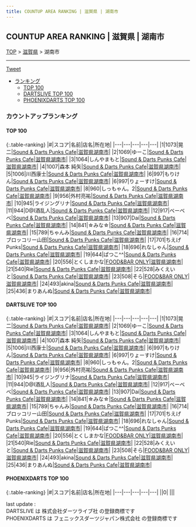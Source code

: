 ```yaml
---
title: COUNTUP AREA RANKING | 滋賀県 | 湖南市
---
```

## COUNTUP AREA RANKING | 滋賀県 | 湖南市

[TOP](/darts/rank/) > [滋賀県](/darts/rank/滋賀県/) > 湖南市

___

<a href="https://twitter.com/share?ref_src=twsrc%5Etfw" data-text="COUNTUP AREA RANKING | 滋賀県湖南市" class="twitter-share-button" data-hashtags="DARTSLIVE,PHOENIXDARTS,darts,ダーツ" data-show-count="false">Tweet</a>

* [ランキング](#カウントアップランキング)
    * [TOP 100](#top-100)
    * [DARTSLIVE TOP 100](#dartslive-top-100)
    * [PHOENIXDARTS TOP 100](#phoenixdarts-top-100)

### カウントアップランキング

#### TOP 100



{:.table-ranking}
|#|スコア|名前|店名|所在地|
|---|---|---|---|---|
|1|1073|<span class="rank-name-dl">晃二</span>|<a href="https://search.dartslive.com/jp/shop/b87f92176dceafdd58d385ea46352d8f">Sound & Darts Punks Cafe</a>|<a href="/darts/rank/滋賀県/湖南市">滋賀県湖南市</a>|
|2|1069|<span class="rank-name-dl">ゆーこ</span>|<a href="https://search.dartslive.com/jp/shop/b87f92176dceafdd58d385ea46352d8f">Sound & Darts Punks Cafe</a>|<a href="/darts/rank/滋賀県/湖南市">滋賀県湖南市</a>|
|3|1064|<span class="rank-name-dl">しんやまもと</span>|<a href="https://search.dartslive.com/jp/shop/b87f92176dceafdd58d385ea46352d8f">Sound & Darts Punks Cafe</a>|<a href="/darts/rank/滋賀県/湖南市">滋賀県湖南市</a>|
|4|1007|<span class="rank-name-dl">森本 純矢</span>|<a href="https://search.dartslive.com/jp/shop/b87f92176dceafdd58d385ea46352d8f">Sound & Darts Punks Cafe</a>|<a href="/darts/rank/滋賀県/湖南市">滋賀県湖南市</a>|
|5|1006|<span class="rank-name-dl">川西康士</span>|<a href="https://search.dartslive.com/jp/shop/b87f92176dceafdd58d385ea46352d8f">Sound & Darts Punks Cafe</a>|<a href="/darts/rank/滋賀県/湖南市">滋賀県湖南市</a>|
|6|997|<span class="rank-name-dl">もりけん</span>|<a href="https://search.dartslive.com/jp/shop/b87f92176dceafdd58d385ea46352d8f">Sound & Darts Punks Cafe</a>|<a href="/darts/rank/滋賀県/湖南市">滋賀県湖南市</a>|
|6|997|<span class="rank-name-dl">りょーすけ</span>|<a href="https://search.dartslive.com/jp/shop/b87f92176dceafdd58d385ea46352d8f">Sound & Darts Punks Cafe</a>|<a href="/darts/rank/滋賀県/湖南市">滋賀県湖南市</a>|
|8|960|<span class="rank-name-dl">しっもゃん。2</span>|<a href="https://search.dartslive.com/jp/shop/b87f92176dceafdd58d385ea46352d8f">Sound & Darts Punks Cafe</a>|<a href="/darts/rank/滋賀県/湖南市">滋賀県湖南市</a>|
|9|956|<span class="rank-name-dl">外村亮祐</span>|<a href="https://search.dartslive.com/jp/shop/b87f92176dceafdd58d385ea46352d8f">Sound & Darts Punks Cafe</a>|<a href="/darts/rank/滋賀県/湖南市">滋賀県湖南市</a>|
|10|945|<span class="rank-name-dl">ライジングリナ</span>|<a href="https://search.dartslive.com/jp/shop/b87f92176dceafdd58d385ea46352d8f">Sound & Darts Punks Cafe</a>|<a href="/darts/rank/滋賀県/湖南市">滋賀県湖南市</a>|
|11|944|<span class="rank-name-dl">D@I酒乱人</span>|<a href="https://search.dartslive.com/jp/shop/b87f92176dceafdd58d385ea46352d8f">Sound & Darts Punks Cafe</a>|<a href="/darts/rank/滋賀県/湖南市">滋賀県湖南市</a>|
|12|917|<span class="rank-name-dl">ベーベベ</span>|<a href="https://search.dartslive.com/jp/shop/b87f92176dceafdd58d385ea46352d8f">Sound & Darts Punks Cafe</a>|<a href="/darts/rank/滋賀県/湖南市">滋賀県湖南市</a>|
|13|907|<span class="rank-name-dl">Dai</span>|<a href="https://search.dartslive.com/jp/shop/b87f92176dceafdd58d385ea46352d8f">Sound & Darts Punks Cafe</a>|<a href="/darts/rank/滋賀県/湖南市">滋賀県湖南市</a>|
|14|841|<span class="rank-name-dl">☆みな☆</span>|<a href="https://search.dartslive.com/jp/shop/b87f92176dceafdd58d385ea46352d8f">Sound & Darts Punks Cafe</a>|<a href="/darts/rank/滋賀県/湖南市">滋賀県湖南市</a>|
|15|789|<span class="rank-name-dl">ちゃんみ</span>|<a href="https://search.dartslive.com/jp/shop/b87f92176dceafdd58d385ea46352d8f">Sound & Darts Punks Cafe</a>|<a href="/darts/rank/滋賀県/湖南市">滋賀県湖南市</a>|
|16|714|<span class="rank-name-dl">ブロッコリー山田</span>|<a href="https://search.dartslive.com/jp/shop/b87f92176dceafdd58d385ea46352d8f">Sound & Darts Punks Cafe</a>|<a href="/darts/rank/滋賀県/湖南市">滋賀県湖南市</a>|
|17|701|<span class="rank-name-dl">ちえげ Punks</span>|<a href="https://search.dartslive.com/jp/shop/b87f92176dceafdd58d385ea46352d8f">Sound & Darts Punks Cafe</a>|<a href="/darts/rank/滋賀県/湖南市">滋賀県湖南市</a>|
|18|696|<span class="rank-name-dl">れなしゃん</span>|<a href="https://search.dartslive.com/jp/shop/b87f92176dceafdd58d385ea46352d8f">Sound & Darts Punks Cafe</a>|<a href="/darts/rank/滋賀県/湖南市">滋賀県湖南市</a>|
|19|644|<span class="rank-name-dl">ぱつこ^^</span>|<a href="https://search.dartslive.com/jp/shop/b87f92176dceafdd58d385ea46352d8f">Sound & Darts Punks Cafe</a>|<a href="/darts/rank/滋賀県/湖南市">滋賀県湖南市</a>|
|20|556|<span class="rank-name-dl">とくしまかな</span>|<a href="https://search.dartslive.com/jp/shop/bbdd2dceaed5b2cff454cb89828a1cfe">FOOD&BAR ONLY</a>|<a href="/darts/rank/滋賀県/湖南市">滋賀県湖南市</a>|
|21|540|<span class="rank-name-dl">Rie</span>|<a href="https://search.dartslive.com/jp/shop/b87f92176dceafdd58d385ea46352d8f">Sound & Darts Punks Cafe</a>|<a href="/darts/rank/滋賀県/湖南市">滋賀県湖南市</a>|
|22|528|<span class="rank-name-dl">みくえいと</span>|<a href="https://search.dartslive.com/jp/shop/b87f92176dceafdd58d385ea46352d8f">Sound & Darts Punks Cafe</a>|<a href="/darts/rank/滋賀県/湖南市">滋賀県湖南市</a>|
|23|508|<span class="rank-name-dl">そら</span>|<a href="https://search.dartslive.com/jp/shop/bbdd2dceaed5b2cff454cb89828a1cfe">FOOD&BAR ONLY</a>|<a href="/darts/rank/滋賀県/湖南市">滋賀県湖南市</a>|
|24|493|<span class="rank-name-dl">akina</span>|<a href="https://search.dartslive.com/jp/shop/b87f92176dceafdd58d385ea46352d8f">Sound & Darts Punks Cafe</a>|<a href="/darts/rank/滋賀県/湖南市">滋賀県湖南市</a>|
|25|436|<span class="rank-name-dl">まりあんぬ</span>|<a href="https://search.dartslive.com/jp/shop/b87f92176dceafdd58d385ea46352d8f">Sound & Darts Punks Cafe</a>|<a href="/darts/rank/滋賀県/湖南市">滋賀県湖南市</a>|


#### DARTSLIVE TOP 100



{:.table-ranking}
|#|スコア|名前|店名|所在地|
|---|---|---|---|---|
|1|1073|<span class="rank-name-dl">晃二</span>|<a href="https://search.dartslive.com/jp/shop/b87f92176dceafdd58d385ea46352d8f">Sound & Darts Punks Cafe</a>|<a href="/darts/rank/滋賀県/湖南市">滋賀県湖南市</a>|
|2|1069|<span class="rank-name-dl">ゆーこ</span>|<a href="https://search.dartslive.com/jp/shop/b87f92176dceafdd58d385ea46352d8f">Sound & Darts Punks Cafe</a>|<a href="/darts/rank/滋賀県/湖南市">滋賀県湖南市</a>|
|3|1064|<span class="rank-name-dl">しんやまもと</span>|<a href="https://search.dartslive.com/jp/shop/b87f92176dceafdd58d385ea46352d8f">Sound & Darts Punks Cafe</a>|<a href="/darts/rank/滋賀県/湖南市">滋賀県湖南市</a>|
|4|1007|<span class="rank-name-dl">森本 純矢</span>|<a href="https://search.dartslive.com/jp/shop/b87f92176dceafdd58d385ea46352d8f">Sound & Darts Punks Cafe</a>|<a href="/darts/rank/滋賀県/湖南市">滋賀県湖南市</a>|
|5|1006|<span class="rank-name-dl">川西康士</span>|<a href="https://search.dartslive.com/jp/shop/b87f92176dceafdd58d385ea46352d8f">Sound & Darts Punks Cafe</a>|<a href="/darts/rank/滋賀県/湖南市">滋賀県湖南市</a>|
|6|997|<span class="rank-name-dl">もりけん</span>|<a href="https://search.dartslive.com/jp/shop/b87f92176dceafdd58d385ea46352d8f">Sound & Darts Punks Cafe</a>|<a href="/darts/rank/滋賀県/湖南市">滋賀県湖南市</a>|
|6|997|<span class="rank-name-dl">りょーすけ</span>|<a href="https://search.dartslive.com/jp/shop/b87f92176dceafdd58d385ea46352d8f">Sound & Darts Punks Cafe</a>|<a href="/darts/rank/滋賀県/湖南市">滋賀県湖南市</a>|
|8|960|<span class="rank-name-dl">しっもゃん。2</span>|<a href="https://search.dartslive.com/jp/shop/b87f92176dceafdd58d385ea46352d8f">Sound & Darts Punks Cafe</a>|<a href="/darts/rank/滋賀県/湖南市">滋賀県湖南市</a>|
|9|956|<span class="rank-name-dl">外村亮祐</span>|<a href="https://search.dartslive.com/jp/shop/b87f92176dceafdd58d385ea46352d8f">Sound & Darts Punks Cafe</a>|<a href="/darts/rank/滋賀県/湖南市">滋賀県湖南市</a>|
|10|945|<span class="rank-name-dl">ライジングリナ</span>|<a href="https://search.dartslive.com/jp/shop/b87f92176dceafdd58d385ea46352d8f">Sound & Darts Punks Cafe</a>|<a href="/darts/rank/滋賀県/湖南市">滋賀県湖南市</a>|
|11|944|<span class="rank-name-dl">D@I酒乱人</span>|<a href="https://search.dartslive.com/jp/shop/b87f92176dceafdd58d385ea46352d8f">Sound & Darts Punks Cafe</a>|<a href="/darts/rank/滋賀県/湖南市">滋賀県湖南市</a>|
|12|917|<span class="rank-name-dl">ベーベベ</span>|<a href="https://search.dartslive.com/jp/shop/b87f92176dceafdd58d385ea46352d8f">Sound & Darts Punks Cafe</a>|<a href="/darts/rank/滋賀県/湖南市">滋賀県湖南市</a>|
|13|907|<span class="rank-name-dl">Dai</span>|<a href="https://search.dartslive.com/jp/shop/b87f92176dceafdd58d385ea46352d8f">Sound & Darts Punks Cafe</a>|<a href="/darts/rank/滋賀県/湖南市">滋賀県湖南市</a>|
|14|841|<span class="rank-name-dl">☆みな☆</span>|<a href="https://search.dartslive.com/jp/shop/b87f92176dceafdd58d385ea46352d8f">Sound & Darts Punks Cafe</a>|<a href="/darts/rank/滋賀県/湖南市">滋賀県湖南市</a>|
|15|789|<span class="rank-name-dl">ちゃんみ</span>|<a href="https://search.dartslive.com/jp/shop/b87f92176dceafdd58d385ea46352d8f">Sound & Darts Punks Cafe</a>|<a href="/darts/rank/滋賀県/湖南市">滋賀県湖南市</a>|
|16|714|<span class="rank-name-dl">ブロッコリー山田</span>|<a href="https://search.dartslive.com/jp/shop/b87f92176dceafdd58d385ea46352d8f">Sound & Darts Punks Cafe</a>|<a href="/darts/rank/滋賀県/湖南市">滋賀県湖南市</a>|
|17|701|<span class="rank-name-dl">ちえげ Punks</span>|<a href="https://search.dartslive.com/jp/shop/b87f92176dceafdd58d385ea46352d8f">Sound & Darts Punks Cafe</a>|<a href="/darts/rank/滋賀県/湖南市">滋賀県湖南市</a>|
|18|696|<span class="rank-name-dl">れなしゃん</span>|<a href="https://search.dartslive.com/jp/shop/b87f92176dceafdd58d385ea46352d8f">Sound & Darts Punks Cafe</a>|<a href="/darts/rank/滋賀県/湖南市">滋賀県湖南市</a>|
|19|644|<span class="rank-name-dl">ぱつこ^^</span>|<a href="https://search.dartslive.com/jp/shop/b87f92176dceafdd58d385ea46352d8f">Sound & Darts Punks Cafe</a>|<a href="/darts/rank/滋賀県/湖南市">滋賀県湖南市</a>|
|20|556|<span class="rank-name-dl">とくしまかな</span>|<a href="https://search.dartslive.com/jp/shop/bbdd2dceaed5b2cff454cb89828a1cfe">FOOD&BAR ONLY</a>|<a href="/darts/rank/滋賀県/湖南市">滋賀県湖南市</a>|
|21|540|<span class="rank-name-dl">Rie</span>|<a href="https://search.dartslive.com/jp/shop/b87f92176dceafdd58d385ea46352d8f">Sound & Darts Punks Cafe</a>|<a href="/darts/rank/滋賀県/湖南市">滋賀県湖南市</a>|
|22|528|<span class="rank-name-dl">みくえいと</span>|<a href="https://search.dartslive.com/jp/shop/b87f92176dceafdd58d385ea46352d8f">Sound & Darts Punks Cafe</a>|<a href="/darts/rank/滋賀県/湖南市">滋賀県湖南市</a>|
|23|508|<span class="rank-name-dl">そら</span>|<a href="https://search.dartslive.com/jp/shop/bbdd2dceaed5b2cff454cb89828a1cfe">FOOD&BAR ONLY</a>|<a href="/darts/rank/滋賀県/湖南市">滋賀県湖南市</a>|
|24|493|<span class="rank-name-dl">akina</span>|<a href="https://search.dartslive.com/jp/shop/b87f92176dceafdd58d385ea46352d8f">Sound & Darts Punks Cafe</a>|<a href="/darts/rank/滋賀県/湖南市">滋賀県湖南市</a>|
|25|436|<span class="rank-name-dl">まりあんぬ</span>|<a href="https://search.dartslive.com/jp/shop/b87f92176dceafdd58d385ea46352d8f">Sound & Darts Punks Cafe</a>|<a href="/darts/rank/滋賀県/湖南市">滋賀県湖南市</a>|


#### PHOENIXDARTS TOP 100



{:.table-ranking}
|#|スコア|名前|店名|所在地|
|---|---|---|---|---|
||0|<span class="rank-name-dl"> </span>|<a href=""></a>|<a href="/darts/rank//"></a>|


<div class="footer border-top border-gray-light mt-5 pt-3 text-right text-gray">
    last update : <span style="font-weight: italic" id="foot_last_modified"></span><br />
    DARTSLIVE は 株式会社ダーツライブ社 の登録商標です<br />
    PHOENIXDARTS は フェニックスダーツジャパン株式会社 の登録商標です<br />
</div>

<script src="https://cdnjs.cloudflare.com/ajax/libs/jquery.tablesorter/2.31.3/js/jquery.tablesorter.min.js" integrity="sha512-qzgd5cYSZcosqpzpn7zF2ZId8f/8CHmFKZ8j7mU4OUXTNRd5g+ZHBPsgKEwoqxCtdQvExE5LprwwPAgoicguNg==" crossorigin="anonymous" referrerpolicy="no-referrer"></script>
<link rel="stylesheet" href="https://cdnjs.cloudflare.com/ajax/libs/jquery.tablesorter/2.31.3/css/theme.default.min.css" integrity="sha512-wghhOJkjQX0Lh3NSWvNKeZ0ZpNn+SPVXX1Qyc9OCaogADktxrBiBdKGDoqVUOyhStvMBmJQ8ZdMHiR3wuEq8+w==" crossorigin="anonymous" referrerpolicy="no-referrer" />
<script>
$(function() {
    $(".table-ranking").tablesorter({sortList:[[0, 0]]});
    $("#foot_last_modified").text(formatDate(new Date(document.lastModified), 'yyyy-MM-dd HH:mm:ss'));
});
</script>

<script async src="https://platform.twitter.com/widgets.js" charset="utf-8"></script>
